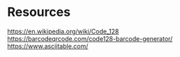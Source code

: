 # Resources
https://en.wikipedia.org/wiki/Code_128
https://barcodeqrcode.com/code128-barcode-generator/
https://www.asciitable.com/
